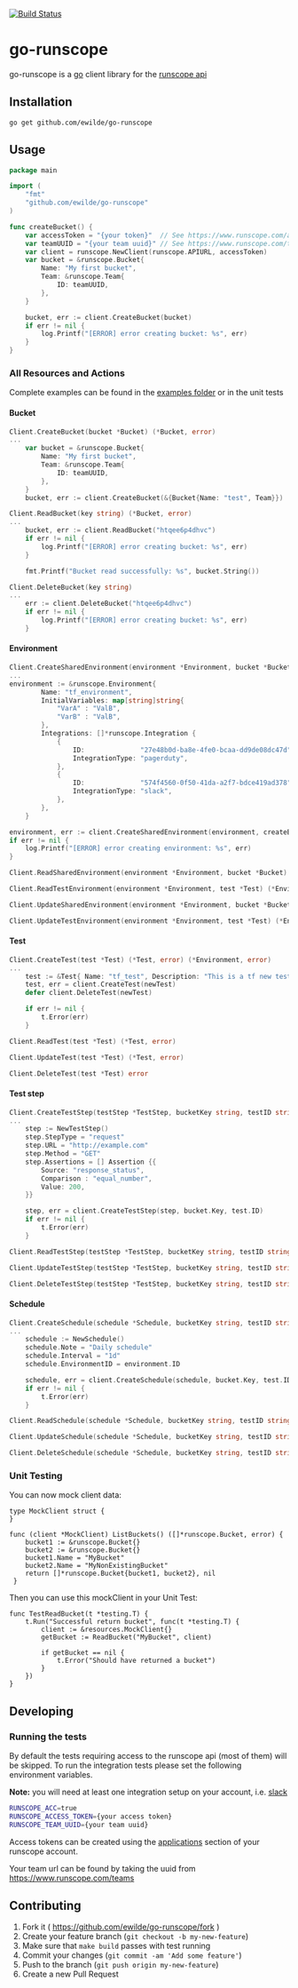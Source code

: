 [![Build Status](https://travis-ci.org/ewilde/go-runscope.svg?branch=master)](https://travis-ci.org/ewilde/go-runscope)

# go-runscope
go-runscope is a [go](https://golang.org/) client library for the
[runscope api](https://www.runscope.com/docs/api)

## Installation

```
go get github.com/ewilde/go-runscope
```

## Usage
```go
package main

import (
    "fmt"
    "github.com/ewilde/go-runscope"
)

func createBucket() {
    var accessToken = "{your token}"  // See https://www.runscope.com/applications
    var teamUUID = "{your team uuid}" // See https://www.runscope.com/teams
    var client = runscope.NewClient(runscope.APIURL, accessToken)
    var bucket = &runscope.Bucket{
        Name: "My first bucket",
        Team: &runscope.Team{
            ID: teamUUID,
        },
    }

    bucket, err := client.CreateBucket(bucket)
    if err != nil {
        log.Printf("[ERROR] error creating bucket: %s", err)
    }
}
```

### All Resources and Actions
Complete examples can be found in the [examples folder](examples) or
in the unit tests

#### Bucket
```go
Client.CreateBucket(bucket *Bucket) (*Bucket, error)
...
    var bucket = &runscope.Bucket{
        Name: "My first bucket",
        Team: &runscope.Team{
            ID: teamUUID,
        },
    }
	bucket, err := client.CreateBucket(&{Bucket{Name: "test", Team}})
```


```go
Client.ReadBucket(key string) (*Bucket, error)
...
    bucket, err := client.ReadBucket("htqee6p4dhvc")
    if err != nil {
        log.Printf("[ERROR] error creating bucket: %s", err)
    }

    fmt.Printf("Bucket read successfully: %s", bucket.String())
```


```go
Client.DeleteBucket(key string)
...
    err := client.DeleteBucket("htqee6p4dhvc")
    if err != nil {
        log.Printf("[ERROR] error creating bucket: %s", err)
    }
```

#### Environment
```go
Client.CreateSharedEnvironment(environment *Environment, bucket *Bucket) (*Environment, error)
...
environment := &runscope.Environment{
		Name: "tf_environment",
		InitialVariables: map[string]string{
			"VarA" : "ValB",
			"VarB" : "ValB",
		},
		Integrations: []*runscope.Integration {
			{
				ID:              "27e48b0d-ba8e-4fe0-bcaa-dd9de08dc47d",
				IntegrationType: "pagerduty",
			},
			{
				ID:              "574f4560-0f50-41da-a2f7-bdce419ad378",
				IntegrationType: "slack",
			},
		},
	}

environment, err := client.CreateSharedEnvironment(environment, createBucket())
if err != nil {
    log.Printf("[ERROR] error creating environment: %s", err)
}
```

```go
Client.ReadSharedEnvironment(environment *Environment, bucket *Bucket) (*Environment, error)

Client.ReadTestEnvironment(environment *Environment, test *Test) (*Environment, error)

Client.UpdateSharedEnvironment(environment *Environment, bucket *Bucket) (*Environment, error)

Client.UpdateTestEnvironment(environment *Environment, test *Test) (*Environment, error)
```
#### Test
```go
Client.CreateTest(test *Test) (*Test, error) (*Environment, error)
...
    test := &Test{ Name: "tf_test", Description: "This is a tf new test", Bucket: bucket }
	test, err = client.CreateTest(newTest)
	defer client.DeleteTest(newTest)

	if err != nil {
		t.Error(err)
	}

Client.ReadTest(test *Test) (*Test, error)

Client.UpdateTest(test *Test) (*Test, error)

Client.DeleteTest(test *Test) error
```
#### Test step
```go
Client.CreateTestStep(testStep *TestStep, bucketKey string, testID string) (*TestStep, error)
...
    step := NewTestStep()
    step.StepType = "request"
    step.URL = "http://example.com"
    step.Method = "GET"
    step.Assertions = [] Assertion {{
        Source: "response_status",
        Comparison : "equal_number",
        Value: 200,
    }}

    step, err = client.CreateTestStep(step, bucket.Key, test.ID)
    if err != nil {
        t.Error(err)
    }

Client.ReadTestStep(testStep *TestStep, bucketKey string, testID string) (*TestStep, error)

Client.UpdateTestStep(testStep *TestStep, bucketKey string, testID string) (*TestStep, error)

Client.DeleteTestStep(testStep *TestStep, bucketKey string, testID string) error
```
#### Schedule
```go
Client.CreateSchedule(schedule *Schedule, bucketKey string, testID string) (*Schedule, error)
...
    schedule := NewSchedule()
    schedule.Note = "Daily schedule"
    schedule.Interval = "1d"
    schedule.EnvironmentID = environment.ID

    schedule, err = client.CreateSchedule(schedule, bucket.Key, test.ID)
    if err != nil {
        t.Error(err)
    }

Client.ReadSchedule(schedule *Schedule, bucketKey string, testID string) (*Schedule, error)

Client.UpdateSchedule(schedule *Schedule, bucketKey string, testID string) (*Schedule, error)

Client.DeleteSchedule(schedule *Schedule, bucketKey string, testID string) error
```
### Unit Testing
You can now mock client data:

```
type MockClient struct {
}

func (client *MockClient) ListBuckets() ([]*runscope.Bucket, error) {
 	bucket1 := &runscope.Bucket{}
 	bucket2 := &runscope.Bucket{}
 	bucket1.Name = "MyBucket"
 	bucket2.Name = "MyNonExistingBucket"
 	return []*runscope.Bucket{bucket1, bucket2}, nil
 }
 ```
Then you can use this mockClient in your Unit Test:
```
func TestReadBucket(t *testing.T) {
	t.Run("Successful return bucket", func(t *testing.T) {
		client := &resources.MockClient{}
		getBucket := ReadBucket("MyBucket", client)

		if getBucket == nil {
			t.Error("Should have returned a bucket")
		}
	})
}
```

## Developing
### Running the tests
By default the tests requiring access to the runscope api (most of them)
will be skipped. To run the integration tests please set the following
environment variables.

**Note:** you will need at least one integration setup on your account, i.e.  [slack](https://www.runscope.com/docs/api-testing/slack)

```bash
RUNSCOPE_ACC=true
RUNSCOPE_ACCESS_TOKEN={your access token}
RUNSCOPE_TEAM_UUID={your team uuid}
```
Access tokens can be created using the [applications](https://www.runscope.com/applications)
section of your runscope account.

Your team url can be found by taking the uuid from https://www.runscope.com/teams

## Contributing

1. Fork it ( https://github.com/ewilde/go-runscope/fork )
2. Create your feature branch (`git checkout -b my-new-feature`)
3. Make sure that `make build` passes with test running
3. Commit your changes (`git commit -am 'Add some feature'`)
4. Push to the branch (`git push origin my-new-feature`)
5. Create a new Pull Request

